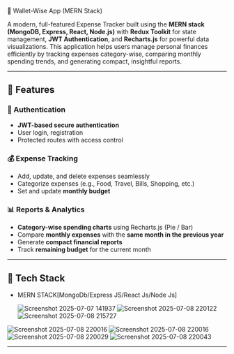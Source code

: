 💸 Wallet-Wise App (MERN Stack)

A modern, full-featured Expense Tracker built using the **MERN stack (MongoDB, Express, React, Node.js)** with **Redux Toolkit** for state management, **JWT Authentication**, and **Recharts.js** for powerful data visualizations. This application helps users manage personal finances efficiently by tracking expenses category-wise, comparing monthly spending trends, and generating compact, insightful reports.

---


## 🚀 Features

### 🔐 Authentication
- **JWT-based secure authentication**
- User login, registration
- Protected routes with access control

### 💰 Expense Tracking
- Add, update, and delete expenses seamlessly
- Categorize expenses (e.g., Food, Travel, Bills, Shopping, etc.)
- Set and update **monthly budget**

### 📊 Reports & Analytics
- **Category-wise spending charts** using Recharts.js (Pie / Bar)
- Compare **monthly expenses** with the **same month in the previous year**
- Generate **compact financial reports**
- Track **remaining budget** for the current month



---

## 🧰 Tech Stack
- MERN STACK[MongoDb/Express JS/React Js/Node Js]

  ![Screenshot 2025-07-07 141937](https://github.com/user-attachments/assets/f111f50f-1685-4017-ba51-3a4b0aff4de4)
  ![Screenshot 2025-07-08 220122](https://github.com/user-attachments/assets/65c1a4c6-e460-4618-bd9e-65453fe5fb6a)
  ![Screenshot 2025-07-08 215727](https://github.com/user-attachments/assets/c9a202d8-66ba-4991-9e46-04c1357e051b)

![Screenshot 2025-07-08 220016](https://github.com/user-attachments/assets/6b8ba9bc-856b-46b9-b66a-ce40f2b95788)
![Screenshot 2025-07-08 220016](https://github.com/user-attachments/assets/a670f7de-ff1f-4b90-8e5f-4816387ffd0b)
![Screenshot 2025-07-08 220029](https://github.com/user-attachments/assets/52eaa92b-aedf-4a3b-8248-5f3f2d7372db)
![Screenshot 2025-07-08 220043](https://github.com/user-attachments/assets/90427f92-b91e-44b9-9887-0e1122bfb608)





---


